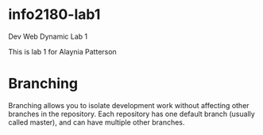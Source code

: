 # info2180-lab1
Dev Web Dynamic Lab 1

This is lab 1 for Alaynia Patterson

# Branching 
Branching allows you to isolate development work without affecting other branches in the repository. Each repository has one default branch (usually called master), and can have multiple other branches.